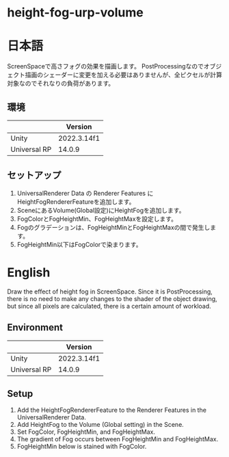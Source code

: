 # height-fog-urp-volume

# 日本語
ScreenSpaceで高さフォグの効果を描画します。
PostProcessingなのでオブジェクト描画のシェーダーに変更を加える必要はありませんが、全ピクセルが計算対象なのでそれなりの負荷があります。

## 環境

|  | Version |
| --- | --- |
| Unity | 2022.3.14f1 |
| Universal RP | 14.0.9 |

## セットアップ

1. UniversalRenderer Data の Renderer Features に HeightFogRendererFeatureを追加します。
2. SceneにあるVolume(Global設定)にHeightFogを追加します。
3. FogColorとFogHeightMin、FogHeightMaxを設定します。
4. Fogのグラデーションは、FogHeightMinとFogHeightMaxの間で発生します。
5. FogHeightMin以下はFogColorで染まります。


# English

Draw the effect of height fog in ScreenSpace.
Since it is PostProcessing, there is no need to make any changes to the shader of the object drawing, but since all pixels are calculated, there is a certain amount of workload.

## Environment

|  | Version |
| --- | --- |
| Unity | 2022.3.14f1 |
| Universal RP | 14.0.9 |

## Setup

1. Add the HeightFogRendererFeature to the Renderer Features in the UniversalRenderer Data.
2. Add HeightFog to the Volume (Global setting) in the Scene.
3. Set FogColor, FogHeightMin, and FogHeightMax.
4. The gradient of Fog occurs between FogHeightMin and FogHeightMax.
5. FogHeightMin below is stained with FogColor.



